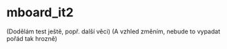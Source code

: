 # mboard_it2
(Dodělám test ještě, popř. další věci)
(A vzhled změním, nebude to vypadat pořád tak hrozně)
